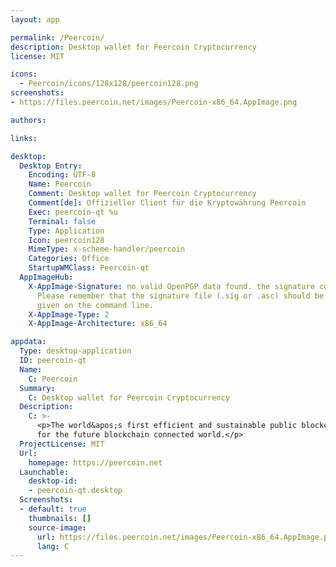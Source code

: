 ```yaml
---
layout: app

permalink: /Peercoin/
description: Desktop wallet for Peercoin Cryptocurrency
license: MIT

icons:
  - Peercoin/icons/128x128/peercoin128.png
screenshots:
- https://files.peercoin.net/images/Peercoin-x86_64.AppImage.png

authors:

links:

desktop:
  Desktop Entry:
    Encoding: UTF-8
    Name: Peercoin
    Comment: Desktop wallet for Peercoin Cryptocurrency
    Comment[de]: Offizieller Client für die Kryptowährung Peercoin
    Exec: peercoin-qt %u
    Terminal: false
    Type: Application
    Icon: peercoin128
    MimeType: x-scheme-handler/peercoin
    Categories: Office
    StartupWMClass: Peercoin-qt
  AppImageHub:
    X-AppImage-Signature: no valid OpenPGP data found. the signature could not be verified.
      Please remember that the signature file (.sig or .asc) should be the first file
      given on the command line.
    X-AppImage-Type: 2
    X-AppImage-Architecture: x86_64

appdata:
  Type: desktop-application
  ID: peercoin-qt
  Name:
    C: Peercoin
  Summary:
    C: Desktop wallet for Peercoin Cryptocurrency
  Description:
    C: >-
      <p>The world&apos;s first efficient and sustainable public blockchain, serving as a secure base layer and cryptocurrency
      for the future blockchain connected world.</p>
  ProjectLicense: MIT
  Url:
    homepage: https://peercoin.net
  Launchable:
    desktop-id:
    - peercoin-qt.desktop
  Screenshots:
  - default: true
    thumbnails: []
    source-image:
      url: https://files.peercoin.net/images/Peercoin-x86_64.AppImage.png
      lang: C
---
```

